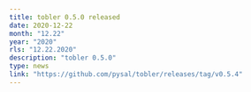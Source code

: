 ```yaml
---
title: tobler 0.5.0 released
date: 2020-12-22
month: "12.22"
year: "2020"
rls: "12.22.2020"
description: "tobler 0.5.0" 
type: news
link: "https://github.com/pysal/tobler/releases/tag/v0.5.4"
---
```

